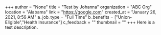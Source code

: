+++
author = "None"
title = "Test by Johanna"
organization = "ABC Org"
location = "Alabama"
link = "https://google.com"
created_at = "January 26, 2021, 8:56 AM"
a_job_type = "Full Time"
b_benefits = ["Union-Eligible","Health Insurance"]
c_feedback = ""
thumbnail = ""
+++
Here is a test description.